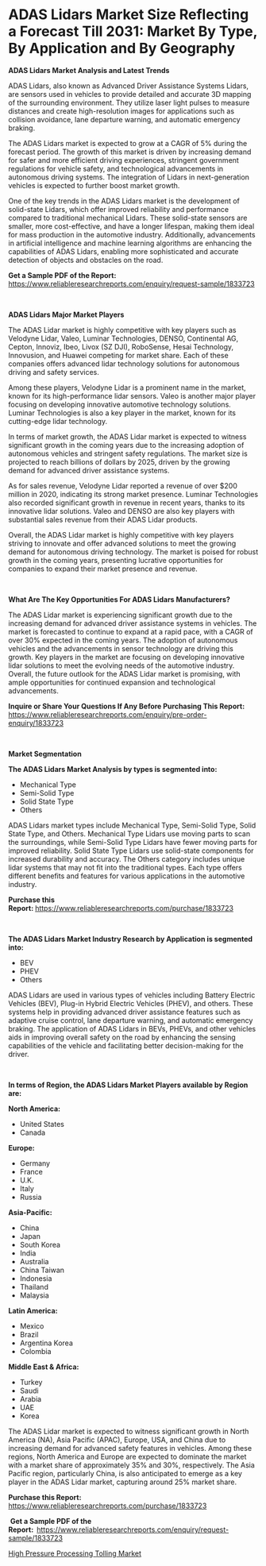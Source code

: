 <p><h1>ADAS Lidars Market Size Reflecting a Forecast Till 2031: Market By Type, By Application and By Geography</h1></p><p><strong>ADAS Lidars Market Analysis and Latest Trends</strong></p>
<p><p>ADAS Lidars, also known as Advanced Driver Assistance Systems Lidars, are sensors used in vehicles to provide detailed and accurate 3D mapping of the surrounding environment. They utilize laser light pulses to measure distances and create high-resolution images for applications such as collision avoidance, lane departure warning, and automatic emergency braking.</p><p>The ADAS Lidars market is expected to grow at a CAGR of 5% during the forecast period. The growth of this market is driven by increasing demand for safer and more efficient driving experiences, stringent government regulations for vehicle safety, and technological advancements in autonomous driving systems. The integration of Lidars in next-generation vehicles is expected to further boost market growth.</p><p>One of the key trends in the ADAS Lidars market is the development of solid-state Lidars, which offer improved reliability and performance compared to traditional mechanical Lidars. These solid-state sensors are smaller, more cost-effective, and have a longer lifespan, making them ideal for mass production in the automotive industry. Additionally, advancements in artificial intelligence and machine learning algorithms are enhancing the capabilities of ADAS Lidars, enabling more sophisticated and accurate detection of objects and obstacles on the road.</p></p>
<p><strong>Get a Sample PDF of the Report:&nbsp;</strong> <a href="https://www.reliableresearchreports.com/enquiry/request-sample/1833723">https://www.reliableresearchreports.com/enquiry/request-sample/1833723</a></p>
<p>&nbsp;</p>
<p><strong>ADAS Lidars Major Market Players</strong></p>
<p><p>The ADAS Lidar market is highly competitive with key players such as Velodyne Lidar, Valeo, Luminar Technologies, DENSO, Continental AG, Cepton, Innoviz, Ibeo, Livox (SZ DJI), RoboSense, Hesai Technology, Innovusion, and Huawei competing for market share. Each of these companies offers advanced lidar technology solutions for autonomous driving and safety services.</p><p>Among these players, Velodyne Lidar is a prominent name in the market, known for its high-performance lidar sensors. Valeo is another major player focusing on developing innovative automotive technology solutions. Luminar Technologies is also a key player in the market, known for its cutting-edge lidar technology.</p><p>In terms of market growth, the ADAS Lidar market is expected to witness significant growth in the coming years due to the increasing adoption of autonomous vehicles and stringent safety regulations. The market size is projected to reach billions of dollars by 2025, driven by the growing demand for advanced driver assistance systems.</p><p>As for sales revenue, Velodyne Lidar reported a revenue of over $200 million in 2020, indicating its strong market presence. Luminar Technologies also recorded significant growth in revenue in recent years, thanks to its innovative lidar solutions. Valeo and DENSO are also key players with substantial sales revenue from their ADAS Lidar products.</p><p>Overall, the ADAS Lidar market is highly competitive with key players striving to innovate and offer advanced solutions to meet the growing demand for autonomous driving technology. The market is poised for robust growth in the coming years, presenting lucrative opportunities for companies to expand their market presence and revenue.</p></p>
<p>&nbsp;</p>
<p><strong>What Are The Key Opportunities For ADAS Lidars Manufacturers?</strong></p>
<p><p>The ADAS Lidar market is experiencing significant growth due to the increasing demand for advanced driver assistance systems in vehicles. The market is forecasted to continue to expand at a rapid pace, with a CAGR of over 30% expected in the coming years. The adoption of autonomous vehicles and the advancements in sensor technology are driving this growth. Key players in the market are focusing on developing innovative lidar solutions to meet the evolving needs of the automotive industry. Overall, the future outlook for the ADAS Lidar market is promising, with ample opportunities for continued expansion and technological advancements.</p></p>
<p><strong>Inquire or Share Your Questions If Any Before Purchasing This Report:</strong> <a href="https://www.reliableresearchreports.com/enquiry/pre-order-enquiry/1833723">https://www.reliableresearchreports.com/enquiry/pre-order-enquiry/1833723</a></p>
<p>&nbsp;</p>
<p><strong>Market Segmentation</strong></p>
<p><strong>The ADAS Lidars Market Analysis by types is segmented into:</strong></p>
<p><ul><li>Mechanical Type</li><li>Semi-Solid Type</li><li>Solid State Type</li><li>Others</li></ul></p>
<p><p>ADAS Lidars market types include Mechanical Type, Semi-Solid Type, Solid State Type, and Others. Mechanical Type Lidars use moving parts to scan the surroundings, while Semi-Solid Type Lidars have fewer moving parts for improved reliability. Solid State Type Lidars use solid-state components for increased durability and accuracy. The Others category includes unique lidar systems that may not fit into the traditional types. Each type offers different benefits and features for various applications in the automotive industry.</p></p>
<p><strong>Purchase this Report:&nbsp;</strong><a href="https://www.reliableresearchreports.com/purchase/1833723">https://www.reliableresearchreports.com/purchase/1833723</a></p>
<p>&nbsp;</p>
<p><strong>The ADAS Lidars Market Industry Research by Application is segmented into:</strong></p>
<p><ul><li>BEV</li><li>PHEV</li><li>Others</li></ul></p>
<p><p>ADAS Lidars are used in various types of vehicles including Battery Electric Vehicles (BEV), Plug-in Hybrid Electric Vehicles (PHEV), and others. These systems help in providing advanced driver assistance features such as adaptive cruise control, lane departure warning, and automatic emergency braking. The application of ADAS Lidars in BEVs, PHEVs, and other vehicles aids in improving overall safety on the road by enhancing the sensing capabilities of the vehicle and facilitating better decision-making for the driver.</p></p>
<p>&nbsp;</p>
<p><strong>In terms of Region, the ADAS Lidars Market Players available by Region are:</strong></p>
<p>
    <p> <strong> North America: </strong>
        <ul>
            <li>United States</li>
            <li>Canada</li>
        </ul>
        </p> 
    <p> <strong> Europe: </strong>
        <ul>
            <li>Germany</li>
            <li>France</li>
            <li>U.K.</li>
            <li>Italy</li>
            <li>Russia</li>
        </ul>
        </p> 
    <p> <strong> Asia-Pacific: </strong>
        <ul>
            <li>China</li>
            <li>Japan</li>
            <li>South Korea</li>
            <li>India</li>
            <li>Australia</li>
            <li>China Taiwan</li>
            <li>Indonesia</li>
            <li>Thailand</li>
            <li>Malaysia</li>
        </ul>
        </p> 
    <p> <strong> Latin America: </strong>
        <ul>
            <li>Mexico</li>
            <li>Brazil</li>
            <li>Argentina Korea</li>
            <li>Colombia</li>
        </ul>
        </p> 
    <p> <strong> Middle East & Africa: </strong>
        <ul>
            <li>Turkey</li>
            <li>Saudi</li>
            <li>Arabia</li>
            <li>UAE</li>
            <li>Korea</li>
        </ul>
    </p>
    </p>
<p><p>The ADAS Lidar market is expected to witness significant growth in North America (NA), Asia Pacific (APAC), Europe, USA, and China due to increasing demand for advanced safety features in vehicles. Among these regions, North America and Europe are expected to dominate the market with a market share of approximately 35% and 30%, respectively. The Asia Pacific region, particularly China, is also anticipated to emerge as a key player in the ADAS Lidar market, capturing around 25% market share.</p></p>
<p><strong>Purchase this Report: </strong><a href="https://www.reliableresearchreports.com/purchase/1833723">https://www.reliableresearchreports.com/purchase/1833723</a></p>
<p>&nbsp;<strong>Get a Sample PDF of the Report:&nbsp;&nbsp;</strong><a href="https://www.reliableresearchreports.com/enquiry/request-sample/1833723">https://www.reliableresearchreports.com/enquiry/request-sample/1833723</a></p>
<p><strong></strong></p>
<p><p><a href="https://github.com/gdfhhhj/Market-Research-Report-List-3/blob/main/high-pressure-processing-tolling-market.md">High Pressure Processing Tolling Market</a></p></p>